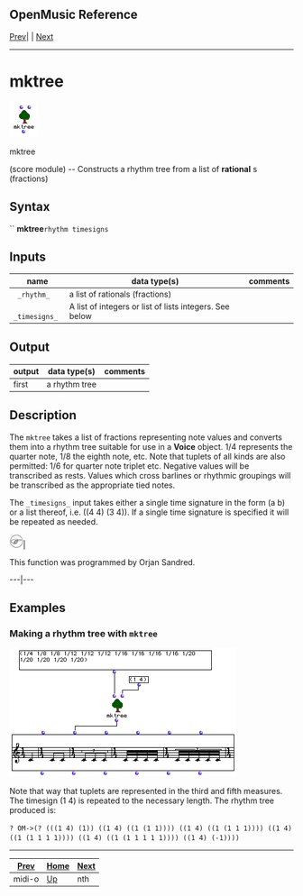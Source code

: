 OpenMusic Reference  
---  
[Prev](midi-o)| | [Next](nth)  
  
* * *

# mktree

![](figures/functions/score/mktree.png)

  
  
mktree  
  
(score module) \-- Constructs a rhythm tree from a list of **rational** s
(fractions)  

## Syntax

`` **mktree**` rhythm timesigns `

## Inputs

name| data type(s)| comments  
---|---|---  
` _rhythm_`|  a list of rationals (fractions)|  
` _timesigns_`|  A list of integers or list of lists integers. See below|  
  
## Output

output| data type(s)| comments  
---|---|---  
first| a rhythm tree|  
  
## Description

The `mktree` takes a list of fractions representing note values and converts
them into a rhythm tree suitable for use in a **Voice** object. 1/4 represents
the quarter note, 1/8 the eighth note, etc. Note that tuplets of all kinds are
also permitted: 1/6 for quarter note triplet etc. Negative values will be
transcribed as rests. Values which cross barlines or rhythmic groupings will
be transcribed as the appropriate tied notes.

The `_timesigns_` input takes either a single time signature in the form (a b)
or a list thereof, i.e. ((4 4) (3 4)). If a single time signature is specified
it will be repeated as needed.

![Note](figures/images/note.gif)|

This function was programmed by Orjan Sandred.  
  
---|---  
  
## Examples

### Making a rhythm tree with `mktree`

![](figures/functions/score/mktreeEX1.png)

Note that way that tuplets are represented in the third and fifth measures.
The timesign (1 4) is repeated to the necessary length. The rhythm tree
produced is:

`? OM->(? (((1 4) (1)) ((1 4) ((1 (1 1)))) ((1 4) ((1 (1 1 1)))) ((1 4) ((1 (1
1 1 1)))) ((1 4) ((1 (1 1 1 1 1)))) ((1 4) (-1))))`

* * *

[Prev](midi-o)| [Home](index)| [Next](nth)  
---|---|---  
midi-o| [Up](funcref.main)| nth


